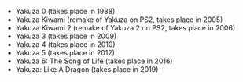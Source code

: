 * Yakuza 0 (takes place in 1988)
* Yakuza Kiwami (remake of Yakuza on PS2, takes place in 2005)
* Yakuza Kiwami 2 (remake of Yakuza 2 on PS2, takes place in 2006)
* Yakuza 3 (takes place in 2009)
* Yakuza 4 (takes place in 2010)
* Yakuza 5 (takes place in 2012)
* Yakuza 6: The Song of Life (takes place in 2016)
* Yakuza: Like A Dragon (takes place in 2019)